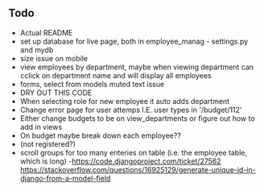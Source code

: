 ## Todo
- Actual README
- set up database for live page, both in employee_manag - settings.py and mydb
- size issue on mobile
- view employees by department, maybe when viewing department can cclick on department name and will display all employees
- forms, select from models muted text issue
- DRY OUT THIS CODE
- When selecting role for new employee it auto adds department
- Change error page for user attemps I.E. user types in '/budget/112'
- Either change budgets to be on view_departments or figure out how to add in views
- On budget maybe break down each employee??
- (not registered?) 
- scroll groups for too many enteries on table (i.e. the employee table, which is long)
-https://code.djangoproject.com/ticket/27562  https://stackoverflow.com/questions/16925129/generate-unique-id-in-django-from-a-model-field
 